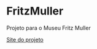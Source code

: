 # FritzMuller

Projeto para o Museu Fritz Muller


[Site do projeto](https://fritzmuller.netlify.app)
